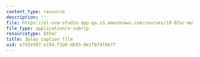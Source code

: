 ```yaml
---
content_type: resource
description: ''
file: https://ol-ocw-studio-app-qa.s3.amazonaws.com/courses/18-02sc-multivariable-calculus-fall-2010/e742e587e194f2a8db930e1f8fdf6677_MosaZngFjZY.srt
file_type: application/x-subrip
resourcetype: Other
title: 3play caption file
uid: e742e587-e194-f2a8-db93-0e1f8fdf6677
---
```


